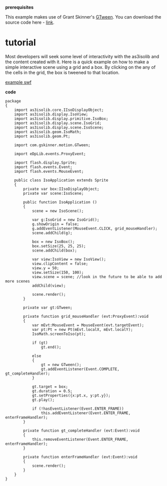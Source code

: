 **prerequisites**

This example makes use of Grant Skinner's [GTween](http://gskinner.com/libraries/gtween/).  You can download the source code here - [link](http://gskinner.com/libraries/gtween/GTween_beta2.zip).

# tutorial #

Most developers will seek some level of interactivity with the as3isolib and the content created with it.  Here is a quick example on how to make a simple interactive scene using a grid and a box.  By clicking on the any of the cells in the grid, the box is tweened to that location.

[example swf](http://megaswf.com/view/d19090994fa8b4b3bd760ffa059b83f4.html)

**code**
```
package
{	
	import as3isolib.core.IIsoDisplayObject;
	import as3isolib.display.IsoView;
	import as3isolib.display.primitive.IsoBox;
	import as3isolib.display.scene.IsoGrid;
	import as3isolib.display.scene.IsoScene;
	import as3isolib.geom.IsoMath;
	import as3isolib.geom.Pt;
	
	import com.gskinner.motion.GTween;
	
	import eDpLib.events.ProxyEvent;
	
	import flash.display.Sprite;
	import flash.events.Event;
	import flash.events.MouseEvent;
	
	public class IsoApplication extends Sprite
	{
		private var box:IIsoDisplayObject;
		private var scene:IsoScene;
		
		public function IsoApplication ()
		{
			scene = new IsoScene();
			
			var g:IsoGrid = new IsoGrid();
			g.showOrigin = false;
			g.addEventListener(MouseEvent.CLICK, grid_mouseHandler);
			scene.addChild(g);
			
			box = new IsoBox();
			box.setSize(25, 25, 25);
			scene.addChild(box);
			
			var view:IsoView = new IsoView();
			view.clipContent = false;
			view.y = 50;
			view.setSize(150, 100);
			view.scene = scene; //look in the future to be able to add more scenes
			addChild(view);
			
			scene.render();
		}
		
		private var gt:GTween;
		
		private function grid_mouseHandler (evt:ProxyEvent):void
		{
			var mEvt:MouseEvent = MouseEvent(evt.targetEvent);
			var pt:Pt = new Pt(mEvt.localX, mEvt.localY);
			IsoMath.screenToIso(pt);
			
			if (gt)
				gt.end();
			
			else
			{
				gt = new GTween();
				gt.addEventListener(Event.COMPLETE, gt_completeHandler);
			}
			
			gt.target = box;
			gt.duration = 0.5;
			gt.setProperties({x:pt.x, y:pt.y});
			gt.play();
			
			if (!hasEventListener(Event.ENTER_FRAME))
				this.addEventListener(Event.ENTER_FRAME, enterFrameHandler);
		}
		
		private function gt_completeHandler (evt:Event):void
		{
			this.removeEventListener(Event.ENTER_FRAME, enterFrameHandler);
		}
		
		private function enterFrameHandler (evt:Event):void
		{
			scene.render();
		}
	}
}
```